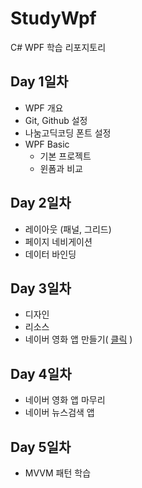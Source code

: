 # StudyWpf
C# WPF 학습 리포지토리

## Day 1일차
- WPF 개요
- Git, Github 설정
- 나눔고딕코딩 폰트 설정
- WPF Basic
  - 기본 프로젝트
  - 윈폼과 비교

## Day 2일차
- 레이아웃 (패널, 그리드)
- 페이지 네비게이션
- 데이터 바인딩

## Day 3일차
- 디자인
- 리소스
- 네이버 영화 앱 만들기( [클릭](https://github.com/carhartt0/StudyWpf/tree/main/Portpolio) )

## Day 4일차
- 네이버 영화 앱 마무리
- 네이버 뉴스검색 앱

## Day 5일차
- MVVM 패턴 학습
